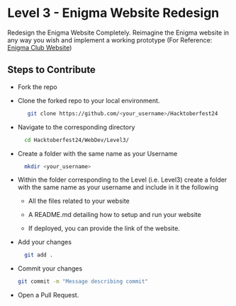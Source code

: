 # Level 3 - Enigma Website Redesign

Redesign the Enigma Website Completely. Reimagine the Enigma website in any way you wish and implement a working prototype (For Reference: [Enigma Club Website](https://www.mu-enigma.org/))

## Steps to Contribute

+ Fork the repo
  
+ Clone the forked repo to your local environment.
  ```bash
     git clone https://github.com/<your_username>/Hacktoberfest24
  ```
+ Navigate to the corresponding directory
  ```bash
    cd Hacktoberfest24/WebDev/Level3/
  ```
+ Create a folder with the same name as your Username
  ```bash
    mkdir <your_username>
  ```
+ Within the folder corresponding to the Level (i.e. Level3) create a folder with the same name as your username and include in it the following
  
  - All the files related to your website
    
  - A README.md detailing how to setup and run your website
 
  - If deployed, you can provide the link of the website.
    
+ Add your changes
  ```bash
    git add .
  ```
+ Commit your changes
  ```bash
  git commit -m "Message describing commit"
  ```
+ Open a Pull Request.
